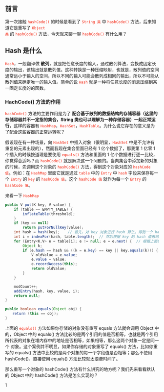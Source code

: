 ## 前言

第一次接触 <code><font color="#f52814">hashCode()</font></code> 的时候是看到了 <code><font color="#f52814">String 类</font></code> 中 <code><font color="#f52814">hashCode()</font></code> 方法，后来知道它是重写了 <code><font color="#f52814">Object 类</font></code> 的 <code><font color="#f52814">hashCode()</font></code> 方法，今天就来聊一聊 <code><font color="#f52814">hashCode()</font></code> 有什么用？

## Hash 是什么

<code><font color="#f52814">Hash</font></code>，一般翻译做 **散列**，就是把任意长度的输入，通过散列算法，变换成固定长度的输出，该输出就是散列值。这种转换是一种压缩映射，也就是，散列值的空间通常远小于输入的空间，所以不同的输入可能会散列成相同的输出，所以不可能从散列值来确定唯一的输入值。简单的说 <code><font color="#f52814">Hash</font></code> 就是一种将任意长度的消息压缩到某一固定长度的的函数。

### HachCode() 方法的作用

<code><font color="#f52814">hashCode()</font></code> 方法的主要作用是为了 **配合基于散列的数据结构的存储容器（这里的存储容器并不一定指的集合，String 类也可以理解为一种存储容器）一起正常运行**，这样的容器有 <code><font color="#f52814">HashMap</font></code>，<code><font color="#f52814">HashSet</font></code>，<code><font color="#f52814">HashTable</font></code>。为什么说它存在的意义是为了配合这些容器的正常运转呢？

假设现在有一种场景，向 <code><font color="#f52814">HashSet</font></code> 中插入对象（很明显，<code><font color="#f52814">HashSet</font></code> 中是不允许有重复的元素出现的），然而我现在集合里面已经有 1 亿个数据了，那我第  1 亿零 1 个插入的时候按道理是要使用 <code><font color="#f52814">equals()</font></code> 方法和里面的 1 亿个数据进行逐一比较，你觉得合适吗？而 <code><font color="#f52814">hashCode()</font></code> 就是解决这一个问题的。当向集合中添加新的对象的时候，先调用这个对象的 <code><font color="#f52814">hashCode()</font></code> 方法，得到这个对象对应的 <code><font color="#f52814">hashCode 值</font></code>。例如：在 <code><font color="#f52814">HashMap</font></code> 里面它就是通过 <code><font color="#f52814">table</font></code> 中的 <code><font color="#f52814">Entry</font></code> 中 <code><font color="#f52814">hash</font></code> 字段来保存每一个 <code><font color="#f52814">Entry</font></code> 的 <code><font color="#f52814">key</font></code> 的 <code><font color="#f52814">hashCode 值</font></code>，这个 <code><font color="#f52814">hashCode 值</font></code> 就作为每一个 <code><font color="#f52814">Entry</font></code> 的 <code><font color="#f52814">hashCode 值</font></code>。

来看一下 <code><font color="#f52814">HashMap</font></code>

```java
public V put(K key, V value) {
    if (table == EMPTY_TABLE) {
        inflateTable(threshold);
    }
    if (key == null)
        return putForNullKey(value);
    int hash = hash(key);  　// 首先，对 key 对象进行 hash 算法，得到一个 hash 值（这个 hash 算法要尽可能的做到每个 key 的 hash 值不一样）
    int i = indexFor(hash, table.length);  // 然后根据 key 的 hash 值再结合 table 的长度算出来这个 Entry 该存放的索引
    for (Entry<K,V> e = table[i]; e != null; e = e.next) {  // 根据上面的索引，遍历这个位置 Entry 链表
        Object k;
        if (e.hash == hash && ((k = e.key) == key || key.equals(k))) { // 这里它并没有拿到这 Entry 链表之后对 key 直接使用 equals() 方法进行比较，而是如果发现了 hash
            V oldValue = e.value;　　　　　　　　　　　　　　　　　　　　　　　// 值相等之后再对 key 进行 equals() 进行比较。上面已经说明了，hashMap 集合会把每一个 key 的
            e.value = value;　　　　　　　　　　　　　　　　　　　　　　　　　　// hash 值存储到 每一个 Entry 中，到时候再从 Entry 里面取出来进行比较
            e.recordAccess(this);
            return oldValue;
        }
    }

    modCount++;
    addEntry(hash, key, value, i);
    return null;
}
```
```java
public boolean equals(Object obj) {
　　return (this == obj);
}
```

上面的 <code><font color="#f52814">equals()</font></code> 方法如果你存储的对象没有重写 equals 方法就会调用 Object 中的，Object 中的 equals() 方法比较的是两个引用的值是否相等，也就是两个引用所代表的对象在堆内存中的地址是否相等，如果相等，那么这两个对象一定是同一个 对象。这个案例并不明显，如果你存储的对象重写了 equals() 方法，比如你重写的 equals() 方法中比较的是两个对象的每一个字段值是否相等；那么不使用 hashCode()，直接使用 equals() 方法比较就太浪费时间了。

那么重写一个对象的 hashCode() 方法有什么讲究的地方呢？我们先来看看默认的 Object 中的 hashCode() 方法是怎么实现的？


























































































1
